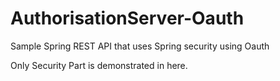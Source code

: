 # AuthorisationServer-Oauth

Sample Spring REST API that uses Spring security using Oauth

Only Security Part is demonstrated in here. 
